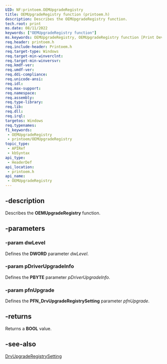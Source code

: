 ```yaml
---
UID: NF:printoem.OEMUpgradeRegistry
title: OEMUpgradeRegistry function (printoem.h)
description: Describes the OEMUpgradeRegistry function.
tech.root: print
ms.date: 08/11/2022
keywords: ["OEMUpgradeRegistry function"]
ms.keywords: OEMUpgradeRegistry, OEMUpgradeRegistry function [Print Devices], print.oemupgraderegistry, print_obsoletefunctions_5837e384-9879-4909-8dfa-f3c74486bde0.xml, printoem/OEMUpgradeRegistry
req.header: printoem.h
req.include-header: Printoem.h
req.target-type: Windows
req.target-min-winverclnt: 
req.target-min-winversvr: 
req.kmdf-ver: 
req.umdf-ver: 
req.ddi-compliance: 
req.unicode-ansi: 
req.idl: 
req.max-support: 
req.namespace: 
req.assembly: 
req.type-library: 
req.lib: 
req.dll: 
req.irql: 
targetos: Windows
req.typenames: 
f1_keywords:
 - OEMUpgradeRegistry
 - printoem/OEMUpgradeRegistry
topic_type:
 - APIRef
 - kbSyntax
api_type:
 - HeaderDef
api_location:
 - printoem.h
api_name:
 - OEMUpgradeRegistry
---
```


## -description

Describes the **OEMUpgradeRegistry** function.

## -parameters

### -param dwLevel

Defines the **DWORD** parameter *dwLevel*.

### -param pDriverUpgradeInfo

Defines the **PBYTE** parameter *pDriverUpgradeInfo*.

### -param pfnUpgrade

Defines the **PFN_DrvUpgradeRegistrySetting** parameter *pfnUpgrade*.

## -returns

Returns a **BOOL** value.

## -see-also

[DrvUpgradeRegistrySetting](./nc-printoem-pfn_drvupgraderegistrysetting.md)